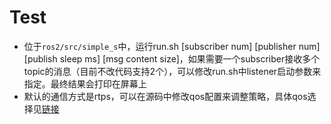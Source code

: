 # Test
- 位于`ros2/src/simple_s`中，运行run.sh [subscriber num] [publisher num] [publish sleep ms] [msg content size]，如果需要一个subscriber接收多个topic的消息（目前不改代码支持2个），可以修改run.sh中listener启动参数来指定。最终结果会打印在屏幕上
- 默认的通信方式是rtps，可以在源码中修改qos配置来调整策略，具体qos选择见[链接](https://github.com/ros2/rmw/blob/master/rmw/include/rmw/qos_profiles.h)
